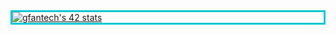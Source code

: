 <div style="position: static;border: 3px solid #02c7d1;"> <a href="https://github.com/JaeSeoKim/badge42"><img src="https://badge42.vercel.app/api/v2/cli4ewy24004008l5khlx82tq/stats?cursusId=21&coalitionId=284" alt="gfantech's 42 stats" /></a> </div>
